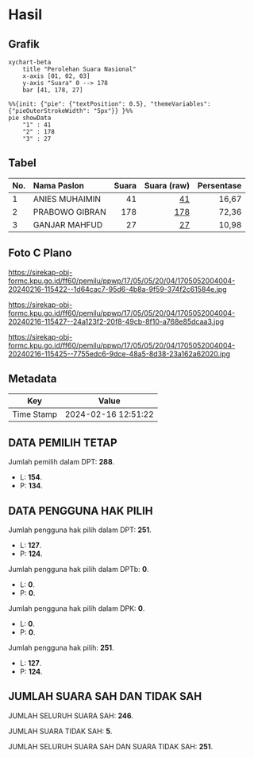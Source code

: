 # Hasil

## Grafik

```mermaid
xychart-beta
    title "Perolehan Suara Nasional"
    x-axis [01, 02, 03]
    y-axis "Suara" 0 --> 178
    bar [41, 178, 27]
```

```mermaid
%%{init: {"pie": {"textPosition": 0.5}, "themeVariables": {"pieOuterStrokeWidth": "5px"}} }%%
pie showData
    "1" : 41
    "2" : 178
    "3" : 27
```

## Tabel

| No. | Nama Paslon    | Suara | Suara (raw) | Persentase |
|:--- |:-------------- | -----:| -----------:| ----------:|
| 1   | ANIES MUHAIMIN | 41    | [41][p-1]   | 16,67      |
| 2   | PRABOWO GIBRAN | 178   | [178][p-2]  | 72,36      |
| 3   | GANJAR MAHFUD  | 27    | [27][p-3]   | 10,98      |


[p-1]: https://github.com/gigit-pemilu/pemilu-2024/blob/main/pilpres/hitung-suara/sub/17-bengkulu/sub/05-seluma/sub/05-semidang-alas-maras/sub/2004-padang-peri/sub/004-tps/sub/paslon-1.txt
[p-2]: https://github.com/gigit-pemilu/pemilu-2024/blob/main/pilpres/hitung-suara/sub/17-bengkulu/sub/05-seluma/sub/05-semidang-alas-maras/sub/2004-padang-peri/sub/004-tps/sub/paslon-2.txt
[p-3]: https://github.com/gigit-pemilu/pemilu-2024/blob/main/pilpres/hitung-suara/sub/17-bengkulu/sub/05-seluma/sub/05-semidang-alas-maras/sub/2004-padang-peri/sub/004-tps/sub/paslon-3.txt

## Foto C Plano

https://sirekap-obj-formc.kpu.go.id/ff60/pemilu/ppwp/17/05/05/20/04/1705052004004-20240216-115422--1d64cac7-95d6-4b8a-9f59-374f2c61584e.jpg

https://sirekap-obj-formc.kpu.go.id/ff60/pemilu/ppwp/17/05/05/20/04/1705052004004-20240216-115427--24a123f2-20f8-49cb-8f10-a768e85dcaa3.jpg

https://sirekap-obj-formc.kpu.go.id/ff60/pemilu/ppwp/17/05/05/20/04/1705052004004-20240216-115425--7755edc6-9dce-48a5-8d38-23a162a62020.jpg


## Metadata

| Key        | Value               |
| ---------- | ------------------- |
| Time Stamp | 2024-02-16 12:51:22 |


## DATA PEMILIH TETAP

Jumlah pemilih dalam DPT: **288**.
 * L: **154**.
 * P: **134**.

## DATA PENGGUNA HAK PILIH

Jumlah pengguna hak pilih dalam DPT: **251**.
 * L: **127**.
 * P: **124**.

Jumlah pengguna hak pilih dalam DPTb: **0**.
 * L: **0**.
 * P: **0**.

Jumlah pengguna hak pilih dalam DPK: **0**.
 * L: **0**.
 * P: **0**.

Jumlah pengguna hak pilih: **251**.
 * L: **127**.
 * P: **124**.

## JUMLAH SUARA SAH DAN TIDAK SAH

JUMLAH SELURUH SUARA SAH: **246**.

JUMLAH SUARA TIDAK SAH: **5**.

JUMLAH SELURUH SUARA SAH DAN SUARA TIDAK SAH: **251**.


